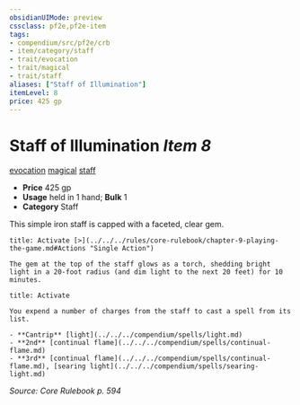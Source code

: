 ```yaml
---
obsidianUIMode: preview
cssclass: pf2e,pf2e-item
tags:
- compendium/src/pf2e/crb
- item/category/staff
- trait/evocation
- trait/magical
- trait/staff
aliases: ["Staff of Illumination"]
itemLevel: 8
price: 425 gp
---
```

# Staff of Illumination *Item 8*  
[evocation](../../../rules/traits/evocation.md)  [magical](../../../rules/traits/magical.md)  [staff](../../../rules/traits/staff.md)  

- **Price** 425 gp
- **Usage** held in 1 hand; **Bulk** 1
- **Category** Staff

This simple iron staff is capped with a faceted, clear gem.

```ad-embed-ability
title: Activate [>](../../../rules/core-rulebook/chapter-9-playing-the-game.md#Actions "Single Action")

The gem at the top of the staff glows as a torch, shedding bright light in a 20-foot radius (and dim light to the next 20 feet) for 10 minutes.
```

```ad-embed-ability
title: Activate

You expend a number of charges from the staff to cast a spell from its list.

- **Cantrip** [light](../../../compendium/spells/light.md)
- **2nd** [continual flame](../../../compendium/spells/continual-flame.md)
- **3rd** [continual flame](../../../compendium/spells/continual-flame.md), [searing light](../../../compendium/spells/searing-light.md)
```

*Source: Core Rulebook p. 594*
